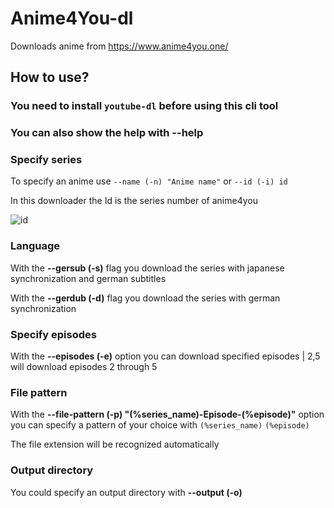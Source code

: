# Anime4You-dl
Downloads anime from https://www.anime4you.one/
## How to use?
### You need to install `youtube-dl` before using this cli tool
### You can also show the help with **--help**
### Specify series
To specify an anime use `--name (-n) "Anime name"` or `--id (-i) id`

In this downloader the Id is the series number of anime4you

![id](https://i.imgur.com/Yll2u31.png)

### Language
With the **--gersub (-s)** flag you download the series with japanese synchronization and german subtitles

With the **--gerdub (-d)** flag you download the series with german synchronization

### Specify episodes
With the **--episodes (-e)** option you can download specified episodes | 2,5 will download episodes 2 through 5

### File pattern
With the **--file-pattern (-p) "(%series_name)-Episode-(%episode)"** option you can specify a pattern of your choice with `(%series_name)` `(%episode)`

The file extension will be recognized automatically

### Output directory
You could specify an output directory with **--output (-o)**
